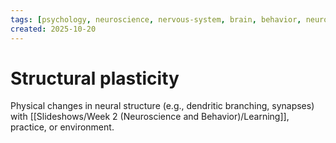 ```yaml
---
tags: [psychology, neuroscience, nervous-system, brain, behavior, neurotransmitters]
created: 2025-10-20
---
```

# Structural plasticity

Physical changes in neural structure (e.g., dendritic branching, synapses) with [[Slideshows/Week 2 (Neuroscience and Behavior)/Learning]], practice, or environment.
